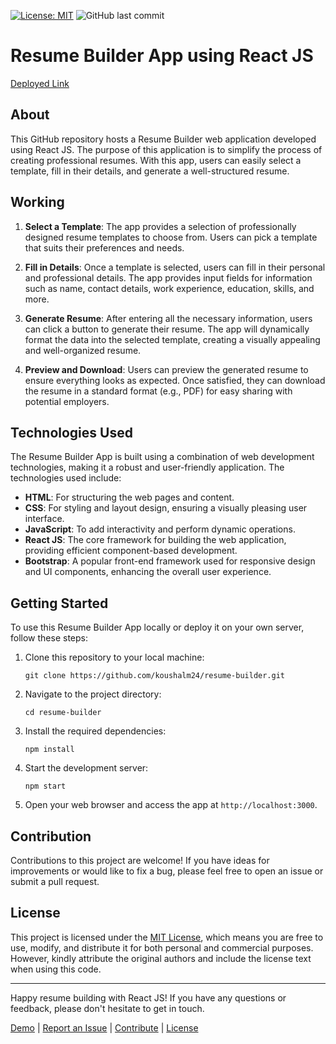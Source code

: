 [![License: MIT](https://img.shields.io/badge/License-MIT-yellow.svg)](https://opensource.org/licenses/MIT)
![GitHub last commit](https://img.shields.io/github/last-commit/koushalm24/resume-builder)

# Resume Builder App using React JS

[Deployed Link](https://resumebuilderbykoushalm24.netlify.app/)

## About
This GitHub repository hosts a Resume Builder web application developed using React JS. The purpose of this application is to simplify the process of creating professional resumes. With this app, users can easily select a template, fill in their details, and generate a well-structured resume.

## Working
1. **Select a Template**: The app provides a selection of professionally designed resume templates to choose from. Users can pick a template that suits their preferences and needs.

2. **Fill in Details**: Once a template is selected, users can fill in their personal and professional details. The app provides input fields for information such as name, contact details, work experience, education, skills, and more.

3. **Generate Resume**: After entering all the necessary information, users can click a button to generate their resume. The app will dynamically format the data into the selected template, creating a visually appealing and well-organized resume.

4. **Preview and Download**: Users can preview the generated resume to ensure everything looks as expected. Once satisfied, they can download the resume in a standard format (e.g., PDF) for easy sharing with potential employers.

## Technologies Used
The Resume Builder App is built using a combination of web development technologies, making it a robust and user-friendly application. The technologies used include:

- **HTML**: For structuring the web pages and content.
- **CSS**: For styling and layout design, ensuring a visually pleasing user interface.
- **JavaScript**: To add interactivity and perform dynamic operations.
- **React JS**: The core framework for building the web application, providing efficient component-based development.
- **Bootstrap**: A popular front-end framework used for responsive design and UI components, enhancing the overall user experience.

## Getting Started
To use this Resume Builder App locally or deploy it on your own server, follow these steps:

1. Clone this repository to your local machine:
   ```shell
   git clone https://github.com/koushalm24/resume-builder.git
   ```

2. Navigate to the project directory:
   ```shell
   cd resume-builder
   ```

3. Install the required dependencies:
   ```shell
   npm install
   ```

4. Start the development server:
   ```shell
   npm start
   ```

5. Open your web browser and access the app at `http://localhost:3000`.

## Contribution
Contributions to this project are welcome! If you have ideas for improvements or would like to fix a bug, please feel free to open an issue or submit a pull request.

## License
This project is licensed under the [MIT License](LICENSE), which means you are free to use, modify, and distribute it for both personal and commercial purposes. However, kindly attribute the original authors and include the license text when using this code.

---

Happy resume building with React JS! If you have any questions or feedback, please don't hesitate to get in touch.

[Demo](https://example-demo-link.com) | [Report an Issue](https://github.com/koushalm24/resume-builder/issues) | [Contribute](https://github.com/koushalm24/resume-builder/blob/main/CONTRIBUTING.md) | [License](https://github.com/koushalm24/resume-builder/blob/main/LICENSE.txt)

